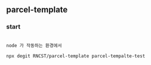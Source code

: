 ## parcel-template


### start

```

node 가 작동하는 환경에서 

npx degit RNCST/parcel-template parcel-tempalte-test 


```